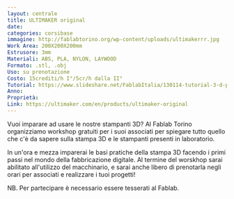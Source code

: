 ```yaml
---
layout: centrale
title: ULTIMAKER original
date:   
categories: corsibase
immagine: http://fablabtorino.org/wp-content/uploads/ultimakerrr.jpg
Work Area: 200X200X200mm
Estrusore: 3mm
Materiali: ABS, PLA, NYLON, LAYWOOD
Formato: .stl, .obj
Uso: su prenotazione
Costo: 15crediti/h I°/5cr/h dalla II°
Tutorial: https://www.slideshare.net/FablabItalia/130114-tutorial-3-d-printing?related=2
Anno:
Proprietà:
Link: https://ultimaker.com/en/products/ultimaker-original
---
```


Vuoi imparare ad usare le nostre stampanti 3D? Al Fablab Torino organizziamo workshop gratuiti per i suoi associati per spiegare tutto quello che c'è da sapere sulla stampa 3D e le stampanti presenti in laboratorio.
<!--more-->
In un'ora e mezza imparerai le basi pratiche della stampa 3D facendo i primi passi nel mondo della fabbricazione digitale. Al termine del worskhop sarai abilitato all'utilizzo del macchinario, e sarai anche libero di prenotarla negli orari per associati e realizzare i tuoi progetti!

NB. Per partecipare è necessario essere tesserati al Fablab.
